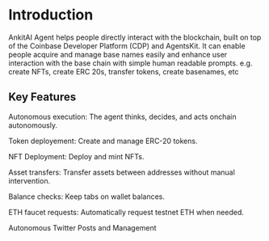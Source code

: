 # Introduction

AnkitAI Agent helps people directly interact with the blockchain, built on top of the Coinbase Developer Platform (CDP) and AgentsKit. 
It can enable people acquire and manage base names easily and enhance user interaction with the base chain with simple human readable prompts. e.g. create NFTs, create ERC 20s, transfer tokens, create basenames, etc

## Key Features

Autonomous execution: The agent thinks, decides, and acts onchain autonomously.

Token deployement: Create and manage ERC-20 tokens.

NFT Deployment: Deploy and mint NFTs.

Asset transfers: Transfer assets between addresses without manual intervention.

Balance checks: Keep tabs on wallet balances.

ETH faucet requests: Automatically request testnet ETH when needed.

Autonomous Twitter Posts and Management
